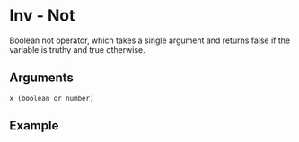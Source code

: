 # Inv - Not

Boolean not operator, which takes a single argument and returns false if the variable is truthy and true otherwise.

## Arguments

```x (boolean or number)```

## Example
<editor :code="`
Not Example
by Milo Jacobs\n
whe inv 0. pri hi..
`"
:code-wordier="`
Not Example
by Milo Jacobs\n
When you invert zero, print hi!
`" output-method='console'></editor>